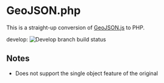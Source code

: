 # GeoJSON.php

This is a straight-up conversion of [GeoJSON.js](https://github.com/caseycesari/geojson.js) to PHP.

develop: ![Develop branch build status](https://codeship.com/projects/7addc6a0-1db4-0135-7999-72261b85e95c/status?branch=develop)

## Notes

* Does not support the single object feature of the original
